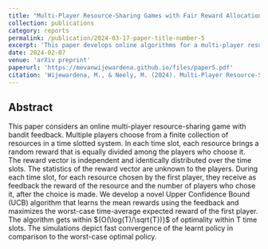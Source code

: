 ```yaml
---
title: "Multi-Player Resource-Sharing Games with Fair Reward Allocation"
collection: publications
category: reports
permalink: /publication/2024-03-17-paper-title-number-5
excerpt: 'This paper develops online algorithms for a multi-player resource-sharing game with bandit feedback.'
date: 2024-02-07
venue: 'arXiv preprint'
paperurl: 'https://mevanwijewardena.github.io/files/paper5.pdf'
citation: 'Wijewardena, M., & Neely, M. (2024). Multi-Player Resource-Sharing Games with Fair Reward Allocation. arXiv preprint arXiv:2402.05300.'
---
```


## Abstract 
This paper considers an online multi-player resource-sharing game with bandit feedback. Multiple players choose from a finite collection of resources in a time slotted system. In each time slot, each resource brings a random reward that is equally divided among the players who choose it. The reward vector is independent and identically distributed over the time slots. The statistics of the reward vector are unknown to the players. During each time slot, for each resource chosen by the first player, they receive as feedback the reward of the resource and the number of players who chose it, after the choice is made. We develop a novel Upper Confidence Bound (UCB) algorithm that learns the mean rewards using the feedback and maximizes the worst-case time-average expected reward of the first player. The algorithm gets within ${O(\log(T)/\sqrt{T})}$ of optimality within T time slots. The simulations depict fast convergence of the learnt policy in comparison to the worst-case optimal policy.

